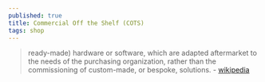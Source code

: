 ```yaml
---
published: true
title: Commercial Off the Shelf (COTS)
tags: shop
---
```

> ready-made) hardware or software, which are adapted aftermarket to the needs of the purchasing organization, rather than the commissioning of custom-made, or bespoke, solutions. - [wikipedia](https://en.wikipedia.org/wiki/Commercial_off-the-shelf)
